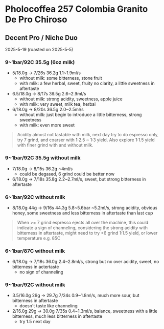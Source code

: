 # Pholocoffea 257 Colombia Granito De Pro Chiroso

## Decent Pro / Niche Duo

2025-5-19 (roasted on 2025-5-5)

### 9~1bar/92C 35.5g (6oz milk)

- 5/18.0g -> 7/26s 36.2g 1.1\~1.9ml/s
  - without milk: some bitterness, stone fruit
  - with mlik: a few herbal, sweet, fruity no clarity, a little sweetness in aftertaste
- 6.5/18.0g -> 8/17s 36.5g 2.6\~2.9ml/s
  - without milk: strong acidity, sweetness, apple juice
  - with mlik: very sweet, milk tea, herbal
- 6/18.0g -> 8/20s 36.5g 2.0\~2.5ml/s
  - without milk: just begin to introduce a little bitterness, strong sweetness
  - with milk: even more sweet

> Acidity almost not tastable with milk,
next day try to do espresso only,
try 7 grind, and coarser with 1:2.5 ~ 1:3 yield.
Also explore 1:1.5 yield with finer grind with and without milk.

### 9~1bar/92C 35.5g without milk

- 7/18.0g -> 8/15s 36.2g \~4ml/s
  - could be degased, 6 grind could be better now
- 6/18.0g -> 7/18s 35.8g 2.2\~2.7ml/s, sweet, but strong bitterness in aftertaste

### 6~1bar/92C without milk

- 8/18.0g 44g -> 9/16s 44.3g 5.8\~5.6bar \~5.2ml/s, strong acidity, obvious honey, some sweetness and less bitterness in aftertaste than last cup

> When >= 7 grind espresso ejects all over the machine,
this could indicate a sign of channeling,
considering the strong acidity with bitterness in aftertaste,
might need to try <6 grind 1:1.5 yield, or lower temperature e.g. 85C

### 6~1bar/87C without milk

- 6/18.0g -> 7/18s 36.0g 2.4\~2.8ml/s, strong but no over acidity, sweet, no bitterness in actertaste
  - no sign of channeling

### 9~1bar/92C without milk

- 3.5/16.0g 29g -> 29.7g 7/24s 0.9\~1.8ml/s, much more sour, but bitterness in aftertaste
  - doesn't taste like channeling
- 2/16.0g 29g -> 30.0g 7/35s 0.4\~1.3ml/s, balance, sweetness with a little bitterness, much less bitterness in aftertaste
  - try 1.5 next day
